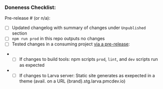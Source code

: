 ### Doneness Checklist:

Pre-release # (or n/a):

- [ ] Updated changelog with summary of changes under `Unpublished` section
- [ ] `npm run prod` in this repo outputs no changes
- [ ] Tested changes in a consuming project [via a pre-release](https://confluence.pmcdev.io/x/XhOeAw):
- - [ ] If changes to build tools: npm scripts `prod`, `lint`, and `dev` scripts run as expected
- - [ ] If changes to Larva server: Static site generates as exepected in a theme  (avail. on a URL {brand}.stg.larva.pmcdev.io)